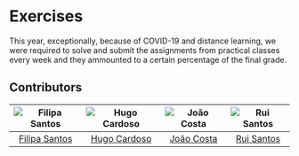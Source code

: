 # Exercises

This year, exceptionally, because of COVID-19 and distance learning, we were required to solve and submit the assignments from practical classes every week and they ammounted to a certain percentage of the final grade.

## Contributors

![Filipa Santos][filipa-pic] | ![Hugo Cardoso][hugo-pic] | ![João Costa][cunha-pic] | ![Rui Santos][ruca-pic]
:---: | :---: | :---: | :---:
[Filipa Santos][filipa] | [Hugo Cardoso][hugo] | [João Costa][cunha] | [Rui Santos][ruca]

[filipa]: https://github.com/fliper6
[filipa-pic]: https://github.com/fliper6.png?size=120
[hugo]: https://github.com/Abjiri
[hugo-pic]: https://github.com/Abjiri.png?size=120
[cunha]: https://github.com/Jcc20
[cunha-pic]: https://github.com/Jcc20.png?size=120
[ruca]: https://github.com/Santos-Rui
[ruca-pic]: https://github.com/Santos-Rui.png?size=120
